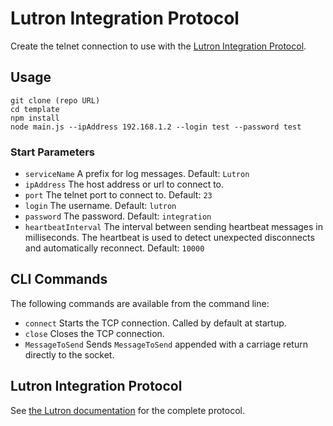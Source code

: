 # Lutron Integration Protocol
Create the telnet connection to use with the [Lutron Integration Protocol](http://www.lutron.com/TechnicalDocumentLibrary/040249.pdf).  

## Usage  
```git clone (repo URL)```   
```cd template```  
```npm install```  
```node main.js --ipAddress 192.168.1.2 --login test --password test```

### Start Parameters
- ```serviceName``` A prefix for log messages. Default: ```Lutron```
- ```ipAddress``` The host address or url to connect to.
- ```port``` The telnet port to connect to. Default: ```23```
- ```login``` The username. Default: ```lutron```
- ```password``` The password. Default: ```integration```
- ```heartbeatInterval``` The interval between sending heartbeat messages in milliseconds. The heartbeat is used to detect unexpected disconnects and automatically reconnect. Default: ```10000```

## CLI Commands
The following commands are available from the command line:  
- ```connect``` Starts the TCP connection. Called by default at startup.    
- ```close``` Closes the TCP connection.  
- ```MessageToSend``` Sends ```MessageToSend``` appended with a carriage return directly to the socket.  

## Lutron Integration Protocol  
See [the Lutron documentation](http://www.lutron.com/TechnicalDocumentLibrary/040249.pdf) for the complete protocol.   